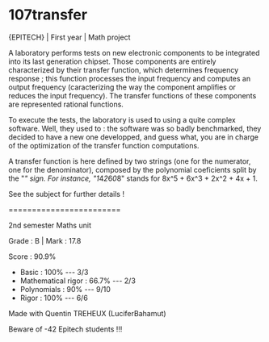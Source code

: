 # 107transfer

{EPITECH} | First year | Math project

A laboratory performs tests on new electronic components to be integrated into its last generation chipset. Those
components are entirely characterized by their transfer function, which determines frequency response ; this function
processes the input frequency and computes an output frequency (caracterizing the way the component amplifies
or reduces the input frequency). The transfer functions of these components are represented rational functions.

To execute the tests, the laboratory is used to using a quite complex software. Well, they used to : the software
was so badly benchmarked, they decided to have a new one developped, and guess what, you are in charge of the
optimization of the transfer function computations.

A transfer function is here defined by two strings (one for the numerator, one for the denominator), composed by the
polynomial coeficients split by the "*" sign.
For instance, "1*4*2*6*0*8" stands for 8x^5 + 6x^3 + 2x^2 + 4x + 1.

See the subject for further details !

========================

2nd semester Maths unit

Grade : B | Mark : 17.8

Score : 90.9%

  - Basic : 100% --- 3/3
  - Mathematical rigor : 66.7% --- 2/3
  - Polynomials : 90% --- 9/10
  - Rigor : 100% --- 6/6

Made with Quentin TREHEUX (LuciferBahamut)

Beware of -42 Epitech students !!!
